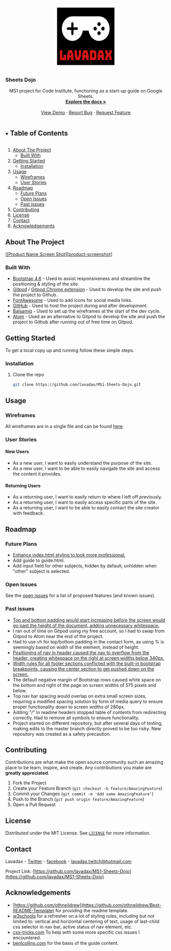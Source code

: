 <!-- PROJECT LOGO -->
<br />
<p align="center">
    <a href="https://github.com/lavadax/MS1-Sheets-Dojo">
        <img src="assets/images/logo.png" alt="Logo" width="200" height="200">
    </a>

  ### Sheets Dojo

  <p align="center">
    MS1 project for Code Institute, functioning as a start-up guide on Google Sheets.
    <br />
    <a href="https://github.com/lavadax/MS1-Sheets-Dojo"><strong>Explore the docs »</strong></a>
    <br />
    <br />
    <a href="https://github.com/lavadax/MS1-Sheets-Dojo">View Demo</a>
    ·
    <a href="https://github.com/lavadax/MS1-Sheets-Dojo/issues">Report Bug</a>
    ·
    <a href="https://github.com/lavadax/MS1-Sheets-Dojo/issues">Request Feature</a>
  </p>
</p>



<!-- TABLE OF CONTENTS -->
<details open="open">
    <summary><h2 style="display: inline-block">Table of Contents</h2></summary>
    <ol>
        <li>
            <a href="#about-the-project">About The Project</a>
            <ul>
            <li><a href="#built-with">Built With</a></li>
            </ul>
        </li>
        <li>
            <a href="#getting-started">Getting Started</a>
            <ul>
            <li><a href="#installation">Installation</a></li>
            </ul>
        </li>
        <li>
            <a href="#usage">Usage</a>
            <ul>
            <li><a href="#wireframes">Wireframes</a></li>
            <li><a href="#user-stories">User Stories</a></li>
            </ul></li>
        <li>
            <a href="#roadmap">Roadmap</a>
            <ul>
                <li><a href="#future-plans">Future Plans</a></li>
                <li><a href="#open-issues">Open Issues</a></li>
                <li><a href="#past-issues">Past issues</a></li>
            </ul>
        </li>
        <li><a href="#contributing">Contributing</a></li>
        <li><a href="#license">License</a></li>
        <li><a href="#contact">Contact</a></li>
        <li><a href="#acknowledgements">Acknowledgements</a></li>
    </ol>
</details>



<!-- ABOUT THE PROJECT -->
## About The Project

[![Product Name Screen Shot][product-screenshot]](https://example.com)


### Built With

* [Bootstrap 4.6](https://getbootstrap.com/) - Used to assist responsiveness and streamline the positioning & styling of the site.
* [Gitpod](https://www.gitpod.io/) / [Gitpod Chrome extension](https://chrome.google.com/webstore/detail/gitpod-dev-environments-i/dodmmooeoklaejobgleioelladacbeki) - Used to develop the site and push the project to Github.
* [FontAwesome](https://fontawesome.com/) - Used to add icons for social media links.
* [GitHub](https://github.com) - Used to host the project during and after development.
* [Balsamiq](https://balsamiq.com/) - Used to set up the wireframes at the start of the dev cycle.
* [Atom](https://atom.io/) - Used as an alternative to Gitpod to develop the site and push the project to Github after running out of free time on Gitpod.



<!-- GETTING STARTED -->
## Getting Started

To get a local copy up and running follow these simple steps.

### Installation

1. Clone the repo
   ```sh
   git clone https://github.com/lavadax/MS1-Sheets-Dojo.git
   ```

<!-- USAGE EXAMPLES -->
## Usage

### Wireframes

All wireframes are in a single file and can be found [here](https://github.com/lavadax/MS1-Sheets-Dojo/blob/master/documentation/wireframes.pdf).

### User Stories

#### New Users

* As a new user, I want to easily understand the purpose of the site.
* As a new user, I want to be able to easily navigate the site and access the content it provides.

#### Returning Users

* As a returning user, I want to easily return to where I left off previously.
* As a returning user, I want to easily access specific parts of the site.
* As a returning user, I want to be able to easily contact the site creator with feedback.

<!-- ROADMAP -->
## Roadmap

### Future Plans

* [Enhance index.html styling to look more professional.](https://github.com/lavadax/MS1-Sheets-Dojo/issues/7)
* Add guide to guide.html.
* Add input field for other subjects, hidden by default, unhidden when "other" subject is selected.

### Open Issues

See the [open issues](https://github.com/lavadax/MS1-Sheets-Dojo/issues) for a list of proposed features (and known issues).

### Past issues

* [Top and bottom padding would start increasing before the screen would go past the height of the document, adding unnecessary whitespace.](https://github.com/lavadax/MS1-Sheets-Dojo/issues/7)
* I ran out of time on Gitpod using my free account, so I had to swap from Gitpod to Atom near the end of the project.
* Had to use vh for top/bottom padding in the contact form, as using % is seemingly based on width of the element, instead of height.
* [Positioning of nav in header caused the nav to overflow from the header, creating whitespace on the right at screen widths below 340px.](https://github.com/lavadax/MS1-Sheets-Dojo/issues/3)  
* [Width rules for all footer sections conflicted with the built-in bootstrap breakpoints, causing the center section to get pushed down on the screen.](https://github.com/lavadax/MS1-Sheets-Dojo/issues/5)  
* The default negative margin of Bootstrap rows caused white space on the bottom and right of the page on screen widths of 575 pixels and below.  
* Top nav bar spacing would overlap on extra small screen sizes, requiring a modified spacing solution by form of media query to ensure proper functionality down to screen widths of 280px.  
* Adding "/" in readme headers stopped table of contents from redirecting correctly. Had to remove all symbols to ensure functionality.  
* Project started on different repository, but after several days of testing, making edits to the master branch directly proved to be too risky. New repository was created as a safety precaution.  

<!-- CONTRIBUTING -->
## Contributing

Contributions are what make the open source community such an amazing place to be learn, inspire, and create. Any contributions you make are **greatly appreciated**.

1. Fork the Project
2. Create your Feature Branch (`git checkout -b feature/AmazingFeature`)
3. Commit your Changes (`git commit -m 'Add some AmazingFeature'`)
4. Push to the Branch (`git push origin feature/AmazingFeature`)
5. Open a Pull Request



<!-- LICENSE -->
## License

Distributed under the MIT License. See [`LICENSE`](https://github.com/lavadax/MS1-Sheets-Dojo/blob/master/LICENSE.txt) for more information.



<!-- CONTACT -->
## Contact

Lavadax - [Twitter](https://twitter.com/LavadaxTwitch) - [facebook](https://www.facebook.com/Lavadax) - lavadax.twitch@hotmail.com

Project Link: [https://github.com/lavadax/MS1-Sheets-Dojo](https://github.com/lavadax/MS1-Sheets-Dojo)



<!-- ACKNOWLEDGEMENTS -->
## Acknowledgements

* [https://github.com/othneildrew](https://github.com/othneildrew/Best-README-Template) for providing the readme template.
* [w3schools](https://www.w3schools.com/) for a refresher on a lot of styling rules, including but not limited to: vertical and horizontal centering of text, usage of last-child css selector in nav bar, active status of nav element, etc.
* [css-tricks.com](https://css-tricks.com/) To help with some more specific css issues I encountered.
* [benlcollins.com](https://www.benlcollins.com/spreadsheets/how-to-use-google-sheets/) for the basis of the guide content.
